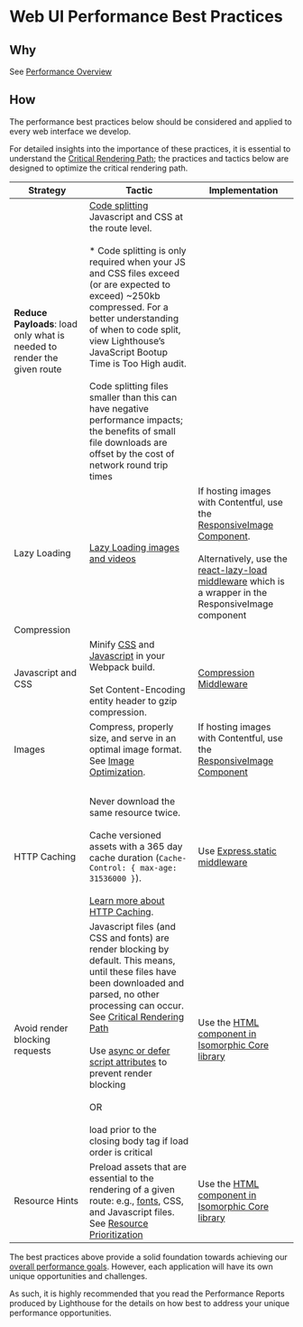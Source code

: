 # Web UI Performance Best Practices

## Why

See [Performance Overview](performance-overview.md)

## How

The performance best practices below should be considered and applied to every web interface we develop.

For detailed insights into the importance of these practices, it is essential to understand the [Critical Rendering Path](https://developers.google.com/web/fundamentals/performance/critical-rendering-path/); the practices and tactics below are designed to optimize the critical rendering path.

| Strategy                                                                | Tactic                                                                                                                                                                                                                                                                                                                                                                                                                                                                                                                                                                                    | Implementation                                                                                                                                                                                                                                                                                    |
| ----------------------------------------------------------------------- | ----------------------------------------------------------------------------------------------------------------------------------------------------------------------------------------------------------------------------------------------------------------------------------------------------------------------------------------------------------------------------------------------------------------------------------------------------------------------------------------------------------------------------------------------------------------------------------------- | ------------------------------------------------------------------------------------------------------------------------------------------------------------------------------------------------------------------------------------------------------------------------------------------------- |
| **Reduce Payloads**: load only what is needed to render the given route | [Code splitting](https://developers.google.com/web/fundamentals/performance/optimizing-javascript/code-splitting/) Javascript and CSS at the route level.<br><br>\* Code splitting is only required when your JS and CSS files exceed (or are expected to exceed) ~250kb compressed. For a better understanding of when to code split, view Lighthouse’s JavaScript Bootup Time is Too High audit.<br><br>Code splitting files smaller than this can have negative performance impacts; the benefits of small file downloads are offset by the cost of network round trip times           |                                                                                                                                                                                                                                                                                                   |
| Lazy Loading                                                            | [Lazy Loading images and videos](https://developers.google.com/web/fundamentals/performance/lazy-loading-guidance/images-and-video/)                                                                                                                                                                                                                                                                                                                                                                                                                                                      | If hosting images with Contentful, use the [ResponsiveImage Component](https://github.com/telus/redux-contentful#responsiveimage-).<br><br>Alternatively, use the [react-lazy-load middleware](https://www.npmjs.com/package/react-lazy-load) which is a wrapper in the ResponsiveImage component |
| Compression                                                             |                                                                                                                                                                                                                                                                                                                                                                                                                                                                                                                                                                                           |                                                                                                                                                                                                                                                                                                   |
| Javascript and CSS                                                      | Minify [CSS](https://github.com/NMFR/optimize-css-assets-webpack-plugin) and [Javascript](https://github.com/webpack-contrib/uglifyjs-webpack-plugin) in your Webpack build.<br><br>Set Content-Encoding entity header to gzip compression.                                                                                                                                                                                                                                                                                                                                               | [Compression Middleware](https://www.npmjs.com/package/compression)                                                                                                                                                                                                                               |
| Images                                                                  | Compress, properly size, and serve in an optimal image format. See [Image Optimization](https://developers.google.com/web/fundamentals/performance/optimizing-content-efficiency/image-optimization).                                                                                                                                                                                                                                                                                                                                                                                     | If hosting images with Contentful, use the [ResponsiveImage Component](https://github.com/telus/redux-contentful#responsiveimage-)                                                                                                                                                                |
|                                                                         |                                                                                                                                                                                                                                                                                                                                                                                                                                                                                                                                                                                           |                                                                                                                                                                                                                                                                                                   |
| HTTP Caching                                                            | Never download the same resource twice.<br><br>Cache versioned assets with a 365 day cache duration (`Cache-Control: { max-age: 31536000 }`).<br><br>[Learn more about HTTP Caching](https://developers.google.com/web/fundamentals/performance/optimizing-content-efficiency/http-caching).                                                                                                                                                                                                                                                                                              | Use [Express.static middleware](https://expressjs.com/en/starter/static-files.html)                                                                                                                                                                                                               |
| Avoid render blocking requests                                          | Javascript files (and CSS and fonts) are render blocking by default. This means, until these files have been downloaded and parsed, no other processing can occur. See [Critical Rendering Path](https://developers.google.com/web/fundamentals/performance/critical-rendering-path/)<br><br>Use [async or defer script attributes](https://developers.google.com/web/fundamentals/performance/optimizing-content-efficiency/loading-third-party-javascript/#use_async_or_defer) to prevent render blocking<br><br>OR<br><br>load prior to the closing body tag if load order is critical | Use the [HTML component in Isomorphic Core library](https://github.com/telus/isomorphic-core/blob/master/src/components/Html.jsx)                                                                                                                                                                 |
| Resource Hints                                                          | Preload assets that are essential to the rendering of a given route: e.g., [fonts](https://developers.google.com/web/fundamentals/performance/optimizing-content-efficiency/webfont-optimization#customize_the_text_rendering_delay), CSS, and Javascript files. See [Resource Prioritization](https://developers.google.com/web/fundamentals/performance/resource-prioritization)                                                                                                                                                                                                        | Use the [HTML component in Isomorphic Core library](https://github.com/telus/isomorphic-core/blob/master/src/components/Html.jsx)                                                                                                                                                                 |

The best practices above provide a solid foundation towards achieving our [overall performance goals](performance-overview.md). However, each application will have its own unique opportunities and challenges. 

As such, it is highly recommended that you read the Performance Reports produced by Lighthouse for the details on how best to address your unique performance opportunities.
